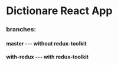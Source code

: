 # Dictionare React App

### branches:

#### master --- without redux-toolkit

#### with-redux --- with redux-toolkit

